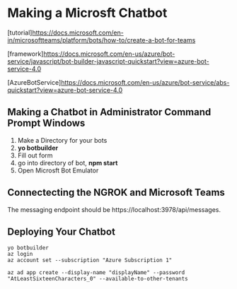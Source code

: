# Making a Microsft Chatbot

[tutorial]https://docs.microsoft.com/en-in/microsoftteams/platform/bots/how-to/create-a-bot-for-teams

[framework]https://docs.microsoft.com/en-us/azure/bot-service/javascript/bot-builder-javascript-quickstart?view=azure-bot-service-4.0

[AzureBotService]https://docs.microsoft.com/en-us/azure/bot-service/abs-quickstart?view=azure-bot-service-4.0

## Making a Chatbot in Administrator Command Prompt Windows

1. Make a Directory for your bots
2. **yo botbuilder**
3. Fill out form
4. go into directory of bot, **npm start**
5. Open Microsft Bot Emulator

## Connectecting the NGROK and Microsoft Teams

The messaging endpoint should be https://localhost:3978/api/messages.

## Deploying Your Chatbot

```
yo botbuilder
az login
az account set --subscription "Azure Subscription 1"
```

```
az ad app create --display-name "displayName" --password "AtLeastSixteenCharacters_0" --available-to-other-tenants
```
